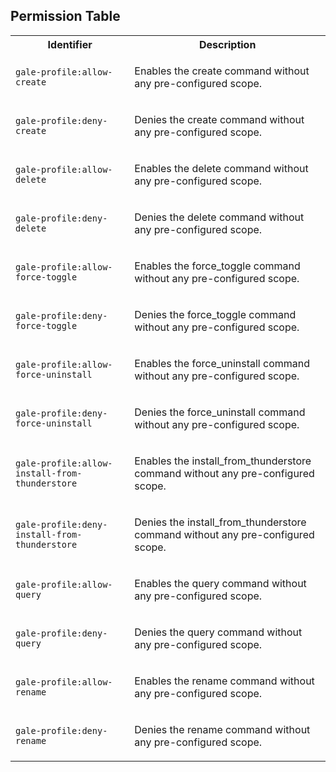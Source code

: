 
## Permission Table 

<table>
<tr>
<th>Identifier</th>
<th>Description</th>
</tr>


<tr>
<td>

`gale-profile:allow-create`

</td>
<td>

Enables the create command without any pre-configured scope.

</td>
</tr>

<tr>
<td>

`gale-profile:deny-create`

</td>
<td>

Denies the create command without any pre-configured scope.

</td>
</tr>

<tr>
<td>

`gale-profile:allow-delete`

</td>
<td>

Enables the delete command without any pre-configured scope.

</td>
</tr>

<tr>
<td>

`gale-profile:deny-delete`

</td>
<td>

Denies the delete command without any pre-configured scope.

</td>
</tr>

<tr>
<td>

`gale-profile:allow-force-toggle`

</td>
<td>

Enables the force_toggle command without any pre-configured scope.

</td>
</tr>

<tr>
<td>

`gale-profile:deny-force-toggle`

</td>
<td>

Denies the force_toggle command without any pre-configured scope.

</td>
</tr>

<tr>
<td>

`gale-profile:allow-force-uninstall`

</td>
<td>

Enables the force_uninstall command without any pre-configured scope.

</td>
</tr>

<tr>
<td>

`gale-profile:deny-force-uninstall`

</td>
<td>

Denies the force_uninstall command without any pre-configured scope.

</td>
</tr>

<tr>
<td>

`gale-profile:allow-install-from-thunderstore`

</td>
<td>

Enables the install_from_thunderstore command without any pre-configured scope.

</td>
</tr>

<tr>
<td>

`gale-profile:deny-install-from-thunderstore`

</td>
<td>

Denies the install_from_thunderstore command without any pre-configured scope.

</td>
</tr>

<tr>
<td>

`gale-profile:allow-query`

</td>
<td>

Enables the query command without any pre-configured scope.

</td>
</tr>

<tr>
<td>

`gale-profile:deny-query`

</td>
<td>

Denies the query command without any pre-configured scope.

</td>
</tr>

<tr>
<td>

`gale-profile:allow-rename`

</td>
<td>

Enables the rename command without any pre-configured scope.

</td>
</tr>

<tr>
<td>

`gale-profile:deny-rename`

</td>
<td>

Denies the rename command without any pre-configured scope.

</td>
</tr>
</table>
